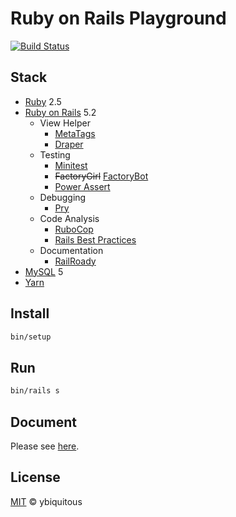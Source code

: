 # Ruby on Rails Playground

[![Build Status](https://travis-ci.org/ybiquitous/rails-playground.svg?branch=master)](https://travis-ci.org/ybiquitous/rails-playground)

## Stack

- [Ruby](https://www.ruby-lang.org/) 2.5
- [Ruby on Rails](http://rubyonrails.org/) 5.2
  - View Helper
    - [MetaTags](https://github.com/kpumuk/meta-tags)
    - [Draper](https://github.com/drapergem/draper)
  - Testing
    - [Minitest](http://docs.seattlerb.org/minitest)
    - ~~FactoryGirl~~ [FactoryBot](https://github.com/thoughtbot/factory_bot)
    - [Power Assert](https://github.com/k-tsj/power_assert)
  - Debugging
    - [Pry](https://github.com/pry/pry)
  - Code Analysis
    - [RuboCop](http://rubocop.readthedocs.io/)
    - [Rails Best Practices](https://rails-bestpractices.com/)
  - Documentation
    - [RailRoady](https://github.com/preston/railroady)
- [MySQL](https://www.mysql.com/) 5
- [Yarn](https://yarnpkg.com/)

## Install

```sh
bin/setup
```

## Run

```sh
bin/rails s
```

## Document

Please see [here](doc/README.md).

## License

[MIT](LICENSE) © ybiquitous
